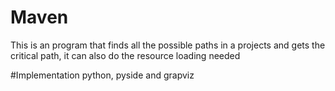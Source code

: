 # Maven
This is an program that finds all the possible paths in a projects and gets the critical path, it can also do the resource loading needed

#Implementation
python, pyside and grapviz
